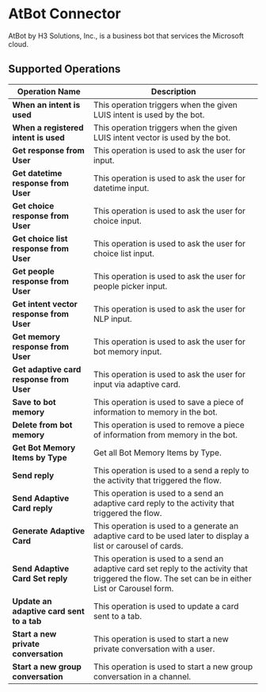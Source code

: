 # AtBot Connector
AtBot by H3 Solutions, Inc., is a business bot that services the Microsoft cloud.

## Supported Operations

| Operation Name                            | Description                                                                                                                                        |
| ----------------------------------------- | -------------------------------------------------------------------------------------------------------------------------------------------------- |
| **When an intent is used**                | This operation triggers when the given LUIS intent is used by the bot.                                                                             |
| **When a registered intent is used**      | This operation triggers when the given LUIS intent vector is used by the bot.                                                                      |
| **Get response from User**                | This operation is used to ask the user for input.                                                                                                  |
| **Get datetime response from User**       | This operation is used to ask the user for datetime input.                                                                                         |
| **Get choice response from User**         | This operation is used to ask the user for choice input.                                                                                           |
| **Get choice list response from User**    | This operation is used to ask the user for choice list input.                                                                                      |
| **Get people response from User**         | This operation is used to ask the user for people picker input.                                                                                    |
| **Get intent vector response from User**  | This operation is used to ask the user for NLP input.                                                                                              |
| **Get memory response from User**         | This operation is used to ask the user for bot memory input.                                                                                       |
| **Get adaptive card response from User**  | This operation is used to ask the user for input via adaptive card.                                                                                |
| **Save to bot memory**                    | This operation is used to save a piece of information to memory in the bot.                                                                        |
| **Delete from bot memory**                | This operation is used to remove a piece of information from memory in the bot.                                                                    |
| **Get Bot Memory Items by Type**          | Get all Bot Memory Items by Type.                                                                                                                  |
| **Send reply**                            | This operation is used to a send a reply to the activity that triggered the flow.                                                                  |
| **Send Adaptive Card reply**              | This operation is used to a send an adaptive card reply to the activity that triggered the flow.                                                   |
| **Generate Adaptive Card**                | This operation is used to a generate an adaptive card to be used later to display a list or carousel of cards.                                     |
| **Send Adaptive Card Set reply**          | This operation is used to a send an adaptive card set reply to the activity that triggered the flow.  The set can be in either List or Carousel form.                                      |
| **Update an adaptive card sent to a tab** | This operation is used to update a card sent to a tab.                                                                                             |
| **Start a new private conversation**      | This operation is used to start a new private conversation with a user.                                                                            |
| **Start a new group conversation**        | This operation is used to start a new group conversation in a channel.                                                                             |
